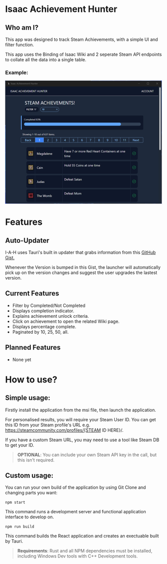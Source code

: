 # Isaac Achievement Hunter

## Who am I?

This app was designed to track Steam Achievements, with a simple UI and filter function.

This app uses the Binding of Isaac Wiki and 2 seperate Steam API endpoints to collate all the data into a single table.

### Example:

![Isaac Achievement UI](./public/app-appearance.png)

# Features

## Auto-Updater

I-A-H uses Tauri's built in updater that grabs information from this [GitHub Gist.](https://gist.githubusercontent.com/incendiarybean/d3870a1b591ff30a9ea9f26f9a7e6b3c/raw/2c0a0feeb3615a94395d19d7c6cea3cf8a9f4359/iah-au.json)

Whenever the Version is bumped in this Gist, the launcher will automatically pick up on the version changes and suggest the user upgrades the lastest version.

## Current Features

-   Filter by Completed/Not Completed
-   Displays completion indicator.
-   Explains achievement unlock criteria.
-   Click on achievement to open the related Wiki page.
-   Displays percentage complete.
-   Paginated by 10, 25, 50, all.

## Planned Features

-   None yet

# How to use?

## Simple usage:

Firstly install the application from the msi file, then launch the application.

For personalised results, you will require your Steam User ID. You can get this ID from your Steam profile's URL e.g. https://steamcommunity.com/profiles/{STEAM ID HERE}/.

If you have a custom Steam URL, you may need to use a tool like Steam DB to get your ID.

> **OPTIONAL**: You can include your own Steam API key in the call, but this isn't required.

## Custom usage:

You can run your own build of the application by using Git Clone and changing parts you want:

```
npm start
```

This command runs a development server and functional application interface to develop on.

```
npm run build
```

This command builds the React application and creates an exectuable built by Tauri.

> **Requirements**: Rust and all NPM dependencies must be installed, including Windows Dev tools with C++ Development tools.
